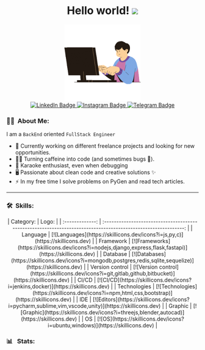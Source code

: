 <h1 align="center">
  Hello world!
  <img src="https://media.giphy.com/media/hvRJCLFzcasrR4ia7z/giphy.gif" width="30px">
</h1>
<div id="header" align="center">
  <img src="logo1.gif" width="200"/>
</div>
<div id="badges" align="center">
  <a href="https://www.linkedin.com/in/kelevv/">
    <img src="https://img.shields.io/badge/LinkedIn-blue?style=flat&logo=linkedin&logoColor=white" alt="LinkedIn Badge"/>
  </a>
  <a href="https://www.instagram.com/u_should_hire_me/">
    <img src="https://img.shields.io/badge/Instagram-purple?style=flat&logo=instagram&logoColor=white" alt="Instagram Badge"/>
  </a>
  <a href="https://t.me/malikinsdev">
    <img src="https://img.shields.io/badge/Telegram-blue?style=flat&logo=telegram&logoColor=white" alt="Telegram Badge"/>
  </a>
</div>

### :man_technologist: &nbsp;About Me:

I am a `BackEnd` oriented `FullStack Engineer`

-   🔭 Currently working on different freelance projects and looking for new opportunities.
-   👨‍💻 Turning caffeine into code (and sometimes bugs 🐛).
-   🎤 Karaoke enthusiast, even when debugging
-   🖥️ Passionate about clean code and creative solutions ✨
-   ⚡ In my free time I solve problems on PyGen and read tech articles.

---

### :hammer_and_wrench: &nbsp;Skills:

<div align="center">
|    Category:    |                                                     Logo:                                                      |
| :-------------: | :------------------------------------------------------------------------------------------------------------: |
|    Language     |                 [![Languages](https://skillicons.dev/icons?i=js,py,c)](https://skillicons.dev)                 |
|    Framework    |  [![Frameworks](https://skillicons.dev/icons?i=nodejs,django,express,flask,fastapi)](https://skillicons.dev)   |
|    Database     | [![Databases](https://skillicons.dev/icons?i=mongodb,postgres,redis,sqlite,sequelize)](https://skillicons.dev) |
| Version control |    [![Version control](https://skillicons.dev/icons?i=git,gitlab,github,bitbucket)](https://skillicons.dev)    |
|      CI/CD      |               [![CI/CD](https://skillicons.dev/icons?i=jenkins,docker)](https://skillicons.dev)                |
|  Technologies   |        [![Technologies](https://skillicons.dev/icons?i=npm,html,css,bootstrap)](https://skillicons.dev)        |
|       IDE       |     [![Editors](https://skillicons.dev/icons?i=pycharm,sublime,vim,vscode,unity)](https://skillicons.dev)      |
|     Graphic     |          [![Graphic](https://skillicons.dev/icons?i=threejs,blender,autocad)](https://skillicons.dev)          |
|       OS        |                 [![OS](https://skillicons.dev/icons?i=ubuntu,windows)](https://skillicons.dev)                 |
</div>

### :bar_chart:  &nbsp;Stats:
